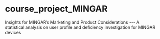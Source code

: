 # course_project_MINGAR
Insights for MINGAR’s Marketing and Product Considerations --- A statistical analysis on user profile and deficiency investigation for MINGAR devices
